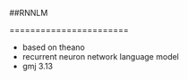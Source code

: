 ##RNNLM

=======================
* based on theano
* recurrent neuron network language model
* gmj 3.13

